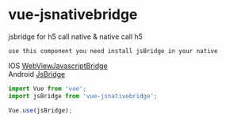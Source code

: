 # vue-jsnativebridge
jsbridge for h5 call native &amp; native call h5


```
use this component you need install jsBridge in your native
```
IOS [WebViewJavascriptBridge](https://github.com/marcuswestin/WebViewJavascriptBridge)  
Android [JsBridge](https://github.com/lzyzsd/JsBridge)

```javascript
import Vue from 'vue';
import jsBridge from 'vue-jsnativebridge';

Vue.use(jsBridge);

```
